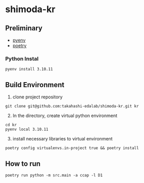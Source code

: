 # shimoda-kr

## Preliminary
- [pyenv](https://github.com/pyenv/pyenv)
- [poetry](https://github.com/python-poetry/poetry)


### Python Instal
```
pyenv install 3.10.11
```

## Build Environment
1. clone project repository
```
git clone git@github.com:takahashi-edalab/shimoda-kr.git kr
```
2. In the directory, create virtual python environment
```
cd kr
pyenv local 3.10.11
```

3. install necessary libraries to virtual environment
```
poetry config virtualenvs.in-project true && poetry install
```

## How to run
```
poetry run python -m src.main -a ccap -l D1
```
